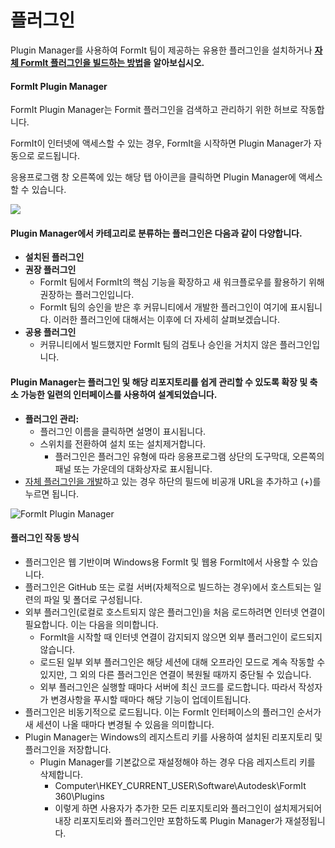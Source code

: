 # 플러그인

Plugin Manager를 사용하여 FormIt 팀이 제공하는 유용한 플러그인을 설치하거나 [**자체 FormIt 플러그인을 빌드하는 방법**](https://formit3d.github.io/FormItExamplePlugins/docs/HowToBuild.html)**을 알아보십시오.**

#### FormIt Plugin Manager

FormIt Plugin Manager는 Formit 플러그인을 검색하고 관리하기 위한 허브로 작동합니다.

FormIt이 인터넷에 액세스할 수 있는 경우, FormIt을 시작하면 Plugin Manager가 자동으로 로드됩니다.

응용프로그램 창 오른쪽에 있는 해당 탭 아이콘을 클릭하면 Plugin Manager에 액세스할 수 있습니다.

![](https://formit3d.github.io/FormItExamplePlugins/docs/images/PluginManagerTab.PNG)

#### Plugin Manager에서 카테고리로 분류하는 플러그인은 다음과 같이 다양합니다.

* **설치된 플러그인**
* **권장 플러그인**
   * FormIt 팀에서 FormIt의 핵심 기능을 확장하고 새 워크플로우를 활용하기 위해 권장하는 플러그인입니다.
   * FormIt 팀의 승인을 받은 후 커뮤니티에서 개발한 플러그인이 여기에 표시됩니다. 이러한 플러그인에 대해서는 이후에 더 자세히 살펴보겠습니다.
* **공용 플러그인**
   * 커뮤니티에서 빌드했지만 FormIt 팀의 검토나 승인을 거치지 않은 플러그인입니다.

#### Plugin Manager는 플러그인 및 해당 리포지토리를 쉽게 관리할 수 있도록 확장 및 축소 가능한 일련의 인터페이스를 사용하여 설계되었습니다.

* **플러그인 관리:**
   * 플러그인 이름을 클릭하면 설명이 표시됩니다.
   * 스위치를 전환하여 설치 또는 설치제거합니다.
      * 플러그인은 플러그인 유형에 따라 응용프로그램 상단의 도구막대, 오른쪽의 패널 또는 가운데의 대화상자로 표시됩니다.
* [자체 플러그인을 개발](https://formit3d.github.io/FormItExamplePlugins/docs/HowToBuild.html)하고 있는 경우 하단의 필드에 비공개 URL을 추가하고 \(+\)를 누르면 됩니다.

![FormIt Plugin Manager](https://formit3d.github.io/FormItExamplePlugins/docs/images/addNew.png)

#### 플러그인 작동 방식

* 플러그인은 웹 기반이며 Windows용 FormIt 및 웹용 FormIt에서 사용할 수 있습니다.
* 플러그인은 GitHub 또는 로컬 서버(자체적으로 빌드하는 경우)에서 호스트되는 일련의 파일 및 폴더로 구성됩니다.
* 외부 플러그인\(로컬로 호스트되지 않은 플러그인\)을 처음 로드하려면 인터넷 연결이 필요합니다. 이는 다음을 의미합니다.
   * FormIt을 시작할 때 인터넷 연결이 감지되지 않으면 외부 플러그인이 로드되지 않습니다.
   * 로드된 일부 외부 플러그인은 해당 세션에 대해 오프라인 모드로 계속 작동할 수 있지만, 그 외의 다른 플러그인은 연결이 복원될 때까지 중단될 수 있습니다.
   * 외부 플러그인은 실행할 때마다 서버에 최신 코드를 로드합니다. 따라서 작성자가 변경사항을 푸시할 때마다 해당 기능이 업데이트됩니다.
* 플러그인은 비동기적으로 로드됩니다. 이는 FormIt 인터페이스의 플러그인 순서가 새 세션이 나올 때마다 변경될 수 있음을 의미합니다.
* Plugin Manager는 Windows의 레지스트리 키를 사용하여 설치된 리포지토리 및 플러그인을 저장합니다.
   * Plugin Manager를 기본값으로 재설정해야 하는 경우 다음 레지스트리 키를 삭제합니다.
      * Computer\HKEY\_CURRENT\_USER\Software\Autodesk\FormIt 360\Plugins
      * 이렇게 하면 사용자가 추가한 모든 리포지토리와 플러그인이 설치제거되어 내장 리포지토리와 플러그인만 포함하도록 Plugin Manager가 재설정됩니다.

